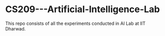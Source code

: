 # CS209---Artificial-Intelligence-Lab
This repo consists of all the experiments conducted in AI Lab at IIT Dharwad.
